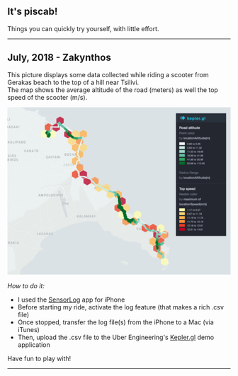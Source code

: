 ## It's piscab!

Things you can quickly try yourself, with little effort.  

---

## July, 2018 - Zakynthos  

This picture displays some data collected while riding a scooter from Gerakas beach to the top of a hill near Tsilivi.   
The map shows the average altitude of the road (meters) as well the top speed of the scooter (m/s).  

![Image](DayTrip.png)  

_How to do it:_ 
* I used the [SensorLog](https://itunes.apple.com/us/app/sensorlog/id388014573?mt=8) app for iPhone
* Before starting my ride, activate the log feature (that makes a rich .csv file)
* Once stopped, transfer the log file(s) from the iPhone to a Mac (via iTunes)
* Then, upload the .csv file to the Uber Engineering's [Kepler.gl](https://uber.github.io/kepler.gl) demo application 

Have fun to play with!  

---
